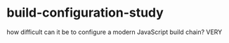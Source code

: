 # build-configuration-study
 how difficult can it be to configure a modern JavaScript build chain? VERY
